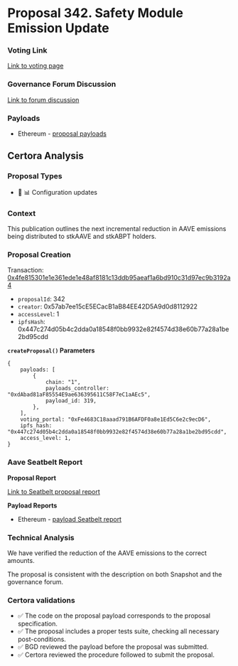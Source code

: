 # Proposal 342. Safety Module Emission Update

### Voting Link
[Link to voting page](https://vote.onaave.com/proposal/?proposalId=342)

### Governance Forum Discussion
[Link to forum discussion](https://governance.aave.com/t/arfc-safety-module-emission-update/22554)

### Payloads

* Ethereum - [proposal payloads](https://etherscan.io/address/0x341Ba3Ee810dA1882126CbFBC35033caB6c30D00)



## Certora Analysis

### Proposal Types

* :wrench: :bar_chart: Configuration updates

### Context
This publication outlines the next incremental reduction in AAVE emissions being distributed to stkAAVE and stkABPT holders.

### Proposal Creation
Transaction: [0x4fe815301e1e361ede1e48af8181c13ddb95aeaf1a6bd910c31d97ec9b3192a4](https://etherscan.io/tx/0x4fe815301e1e361ede1e48af8181c13ddb95aeaf1a6bd910c31d97ec9b3192a4)
- `proposalId`: 342
- `creator`: 0x57ab7ee15cE5ECacB1aB84EE42D5A9d0d8112922
- `accessLevel`: 1
- `ipfsHash`: 0x447c274d05b4c2dda0a18548f0bb9932e82f4574d38e60b77a28a1be2bd95cdd

**`createProposal()` Parameters**
```
{
    payloads: [
        {
            chain: "1",
            payloads_controller: "0xdAbad81aF85554E9ae636395611C58F7eC1aAEc5",
            payload_id: 319,
        },
    ],
    voting_portal: "0xFe4683C18aaad791B6AFDF0a8e1Ed5C6e2c9ecD6",
    ipfs_hash: "0x447c274d05b4c2dda0a18548f0bb9932e82f4574d38e60b77a28a1be2bd95cdd",
    access_level: 1,
}
```

### Aave Seatbelt Report
**Proposal Report**

[Link to Seatbelt proposal report](https://github.com/bgd-labs/seatbelt-gov-v3/blob/main/reports/proposals/342.md)

**Payload Reports**

* Ethereum - [payload Seatbelt report](https://github.com/bgd-labs/seatbelt-gov-v3/blob/main/reports/payloads/1/0xdAbad81aF85554E9ae636395611C58F7eC1aAEc5/319.md)


### Technical Analysis
We have verified the reduction of the AAVE emissions to the correct amounts.

The proposal is consistent with the description on both Snapshot and the governance forum.

### Certora validations
* :white_check_mark: The code on the proposal payload corresponds to the proposal specification.
* :white_check_mark: The proposal includes a proper tests suite, checking all necessary post-conditions.
* :white_check_mark: BGD reviewed the payload before the proposal was submitted.
* :white_check_mark: Certora reviewed the procedure followed to submit the proposal.